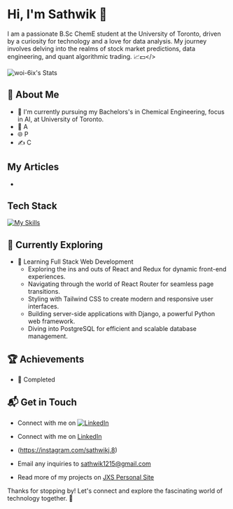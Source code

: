# Hi, I'm Sathwik 👋

I am a passionate B.Sc ChemE student at the University of Toronto, driven by a curiosity for technology and a love for data analysis.
My journey involves delving into the realms of stock market predictions, data engineering, and quant algorithmic trading. 📈💵</>

![woi-6ix's Stats](https://github-readme-stats.vercel.app/api?username=woi-6ix&theme=midnight-purple&show_icons=true&hide_border=true&count_private=true)

## 🚀 About Me

- 🔭 I'm currently pursuing my Bachelors's in Chemical Engineering, focus in AI, at University of Toronto.
- 📝 A
- 🌐 P
- ✍️ C

## My Articles
-

## Tech Stack
[![My Skills](https://skillicons.dev/icons?i=py,pytorch,r,scala,sklearn,selenium,swift,tensorflow,vscode,autocad,flask,html,mysql)](https://skillicons.dev)

## 🌱 Currently Exploring

- 🚀 Learning Full Stack Web Development
  - Exploring the ins and outs of React and Redux for dynamic front-end experiences.
  - Navigating through the world of React Router for seamless page transitions.
  - Styling with Tailwind CSS to create modern and responsive user interfaces.
  - Building server-side applications with Django, a powerful Python web framework.
  - Diving into PostgreSQL for efficient and scalable database management.

 ## 🏆 Achievements

- 🌟 Completed


## 📬 Get in Touch

- Connect with me on [![LinkedIn](https://skillicons.dev/icons?i=linkedin)](https://www.linkedin.com/in/satya-sathwik-juttada-6ix/)

- Connect with me on [LinkedIn](https://www.linkedin.com/in/satya-sathwik-juttada-6ix/)
- (https://instagram.com/sathwikj.8)
- Email any inquiries to sathwik1215@gmail.com
- Read more of my projects on [JXS Personal Site](https://jxs-personal.carrd.co/)

Thanks for stopping by! Let's connect and explore the fascinating world of technology together. 🚀
